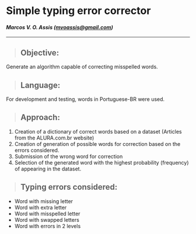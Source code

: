# **Simple typing error corrector**

#### *Marcos V. O. Assis (mvoassis@gmail.com)*

***
> ## Objective: 

Generate an algorithm capable of correcting misspelled words.

> ## Language: 

For development and testing, words in Portuguese-BR were used.

> ## Approach:

1. Creation of a dictionary of correct words based on a dataset (Articles from the ALURA.com.br website)
2. Creation of generation of possible words for correction based on the errors considered.
3. Submission of the wrong word for correction
4. Selection of the generated word with the highest probability (frequency) of appearing in the dataset.

> ## Typing errors considered:

* Word with missing letter
* Word with extra letter
* Word with misspelled letter
* Word with swapped letters
* Word with errors in 2 levels
